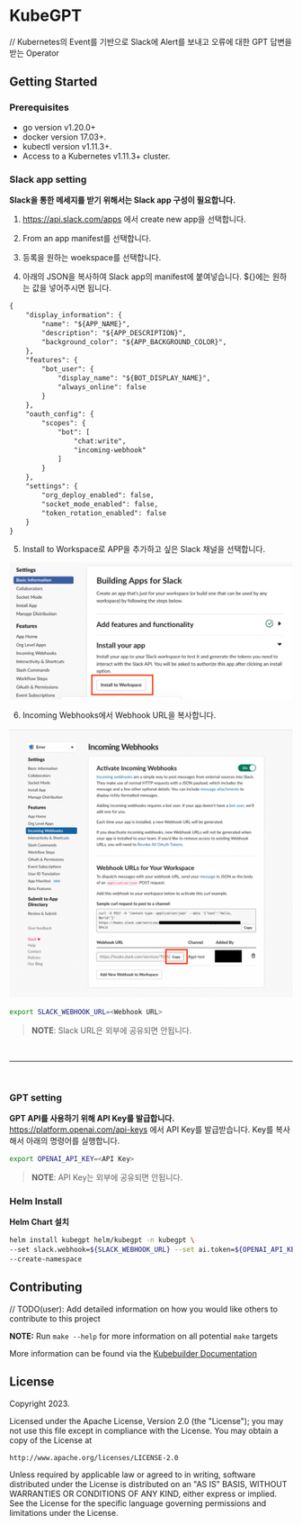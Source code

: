 # KubeGPT
// Kubernetes의 Event를 기반으로 Slack에 Alert를 보내고 오류에 대한 GPT 답변을 받는 Operator

## Getting Started

### Prerequisites
- go version v1.20.0+
- docker version 17.03+.
- kubectl version v1.11.3+.
- Access to a Kubernetes v1.11.3+ cluster.

### Slack app setting
**Slack을 통한 메세지를 받기 위해서는 Slack app 구성이 필요합니다.**

1. https://api.slack.com/apps 에서 create new app을 선택합니다.

2. From an app manifest를 선택합니다.

3. 등록을 원하는 woekspace를 선택합니다.

4. 아래의 JSON을 복사하여 Slack app의 manifest에 붙여넣습니다. ${}에는 원하는 값을 넣어주시면 됩니다.
```
{
    "display_information": {
        "name": "${APP_NAME}",
        "description": "${APP_DESCRIPTION}",
        "background_color": "${APP_BACKGROUND_COLOR}",
    },
    "features": {
        "bot_user": {
            "display_name": "${BOT_DISPLAY_NAME}",
            "always_online": false
        }
    },
    "oauth_config": {
        "scopes": {
            "bot": [
                "chat:write",
                "incoming-webhook"
            ]
        }
    },
    "settings": {
        "org_deploy_enabled": false,
        "socket_mode_enabled": false,
        "token_rotation_enabled": false
    }
}
```
5. Install to Workspace로 APP을 추가하고 싶은 Slack 채널을 선택합니다.

![img.png](img.png)

6. Incoming Webhooks에서 Webhook URL을 복사합니다.

![img_3.png](img_3.png)
```sh
export SLACK_WEBHOOK_URL=<Webhook URL>
```

> **NOTE**: Slack URL은 외부에 공유되면 안됩니다.

<br>

---
<br>

### GPT setting
**GPT API를 사용하기 위해 API Key를 발급합니다.**
https://platform.openai.com/api-keys 에서 API Key를 발급받습니다.
Key를 복사해서 아래의 명령어를 실행합니다.
```sh
export OPENAI_API_KEY=<API Key>
```

>**NOTE**: API Key는 외부에 공유되면 안됩니다.

### Helm Install
**Helm Chart 설치**

```sh
helm install kubegpt helm/kubegpt -n kubegpt \
--set slack.webhook=${SLACK_WEBHOOK_URL} --set ai.token=${OPENAI_API_KEY} \
--create-namespace
```


## Contributing
// TODO(user): Add detailed information on how you would like others to contribute to this project

**NOTE:** Run `make --help` for more information on all potential `make` targets

More information can be found via the [Kubebuilder Documentation](https://book.kubebuilder.io/introduction.html)

## License

Copyright 2023.

Licensed under the Apache License, Version 2.0 (the "License");
you may not use this file except in compliance with the License.
You may obtain a copy of the License at

    http://www.apache.org/licenses/LICENSE-2.0

Unless required by applicable law or agreed to in writing, software
distributed under the License is distributed on an "AS IS" BASIS,
WITHOUT WARRANTIES OR CONDITIONS OF ANY KIND, either express or implied.
See the License for the specific language governing permissions and
limitations under the License.

